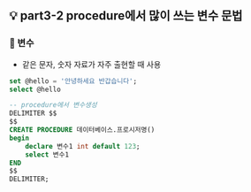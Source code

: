 ## 💡 part3-2 procedure에서 많이 쓰는 변수 문법

### 🔹 변수

- 같은 문자, 숫자 자료가 자주 출현할 때 사용

```sql
set @hello = '안녕하세요 반갑습니다';
select @hello

-- procedure에서 변수생성
DELIMITER $$
$$
CREATE PROCEDURE 데이터베이스.프로시저명()
begin
	declare 변수1 int default 123;
	select 변수1
END
$$
DELIMITER;

```
